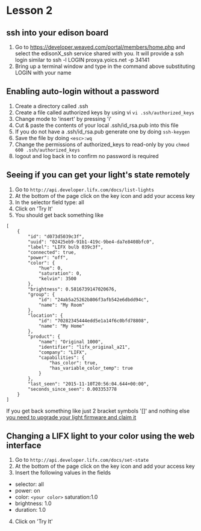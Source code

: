 # Lesson 2

## ssh into your edison board
1. Go to https://developer.weaved.com/portal/members/home.php and select the edisonX_ssh service shared with you.
It will provide a ssh login similar to
ssh -l LOGIN proxya.yoics.net -p 34141
2. Bring up a terminal window and type in the command above substituting LOGIN with your name

## Enabling auto-login without a password
1. Create a directory called .ssh
2. Create a file called authorized keys by using vi
`vi .ssh/authorized_keys`
3. Change mode to 'insert' by pressing 'i'
4. Cut & paste the contents of your local .ssh/id_rsa.pub into this file
5. If you do not have a .ssh/id_rsa.pub generate one by doing `ssh-keygen`
6. Save the file by doing `<esc>:wq`
7. Change the permissions of authorized_keys to read-only by you `chmod 600 .ssh/authorized_keys`
8. logout and log back in to confirm no password is required

## Seeing if you can get your light's state remotely
1. Go to `http://api.developer.lifx.com/docs/list-lights`
2. At the bottom of the page click on the key icon and add your access key
3. In the selector field type: all
4. Click on 'Try It'
5. You should get back something like 
```
[
    {
        "id": "d073d5039c3f",
        "uuid": "02425eb9-91b1-419c-9be4-da7e8408bfc0",
        "label": "LIFX bulb 039c3f",
        "connected": true,
        "power": "off",
        "color": {
            "hue": 0,
            "saturation": 0,
            "kelvin": 3500
        },
        "brightness": 0.5816739147020676,
        "group": {
            "id": "24ab5a25262b806f3afb542e6dbdd94c",
            "name": "My Room"
        },
        "location": {
            "id": "70282345444edd5e1a14f6c0bfd78808",
            "name": "My Home"
        },
        "product": {
            "name": "Original 1000",
            "identifier": "lifx_original_a21",
            "company": "LIFX",
            "capabilities": {
                "has_color": true,
                "has_variable_color_temp": true
            }
        },
        "last_seen": "2015-11-10T20:56:04.644+00:00",
        "seconds_since_seen": 0.003353778
    }
]
```
If you get back something like just 2 bracket symbols '[]' and nothing else [you need to upgrade your light firmware and claim it](https://support.lifx.com/hc/en-us/articles/203711234-Connecting-your-LIFX-to-the-Cloud)


## Changing a LIFX light to your color using the web interface
1. Go to `http://api.developer.lifx.com/docs/set-state`
2. At the bottom of the page click on the key icon and add your access key
3. Insert the following values in the fields
  - selector: all
  - power: on
  - color: `<your color>` saturation:1.0
  - brightness: 1.0
  - duration: 1.0
4. Click on 'Try It'
